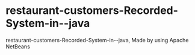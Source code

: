 # restaurant-customers-Recorded-System-in--java
restaurant-customers-Recorded-System-in--java, Made by using Apache NetBeans
